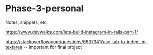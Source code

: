 # Phase-3-personal
Notes, snippets, etc

https://www.devwalks.com/lets-build-instagram-in-rails-part-1/

https://stackoverflow.com/questions/6637341/use-tab-to-indent-in-textarea
-- important for final project
